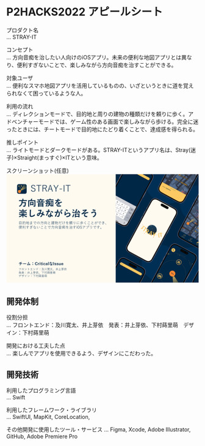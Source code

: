 # P2HACKS2022 アピールシート 

プロダクト名  
... STRAY-IT

コンセプト  
...  方向音痴を治したい人向けのiOSアプリ。未来の便利な地図アプリとは異なり、便利すぎないことで、楽しみながら方向音痴を治すことができる。

対象ユーザ  
...  便利なスマホ地図アプリを活用しているものの、いざというときに道を覚えられなくて困っているような人。

利用の流れ  
...  ディレクションモードで、目的地と周りの建物の種類だけを頼りに歩く。アドベンチャーモードでは、ゲーム性のある画面で楽しみながら歩ける。完全に迷ったときには、チートモードで目的地にたどり着くことで、達成感を得られる。

推しポイント  
...  ライトモードとダークモードがある。STRAY-ITというアプリ名は、Stray(迷子)×Straight(まっすぐ)×ITという意味。

スクリーンショット(任意)  
    ![](./Images/STRAY-IT.png "スクリーンショット")

## 開発体制  

役割分担  
...  フロントエンド：及川寛太、井上芽依　発表：井上芽依、下村蒔里萌　デザイン：下村蒔里萌


開発における工夫した点  
...  楽しんでアプリを使用できるよう、デザインにこだわった。

## 開発技術 

利用したプログラミング言語  
...  Swift

利用したフレームワーク・ライブラリ  
...  SwiftUI, MapKit, CoreLocation, 

その他開発に使用したツール・サービス
...  Figma, Xcode, Adobe Illustrator, GitHub, Adobe Premiere Pro
